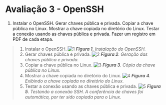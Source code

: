 # Avaliação 3 - OpenSSH

1. Instalar o OpenSSH. Gerar chaves pública e privada. Copiar a chave pública no Linux. Mostrar a chave copiada no diretório do Linux. Testar a conexão usando as chaves pública e privada. Fazer um registro em PDF de cada etapa.

  > 1. Instalar o OpenSSH.
       ![1](https://github.com/PabloBF/asr_tele/assets/55034604/f4c0b77d-bb18-4174-aae3-7c90e44075c0)
       ***Figura 1**. Instalação do OpenSSH.*
  > 2. Gerar chaves pública e privada.
       ![2](https://github.com/PabloBF/asr_tele/assets/55034604/4432ace7-3ad0-4048-acbc-0cf7eb0dfde5)
       ***Figura 2**. Geração das chaves pública e privada.*
  > 3. Copiar a chave pública no Linux.
       ![3](https://github.com/PabloBF/asr_tele/assets/55034604/1ee6872b-0434-4f27-a2df-d77b79d23c5a)
       ***Figura 3**. Cópia da chave pública no Linux.*
  > 4. Mostrar a chave copiada no diretório do Linux.
       ![4](https://github.com/PabloBF/asr_tele/assets/55034604/5aad1c7b-ae06-4b17-84fc-41d37f380a1e)
       ***Figura 4**. Exibindo a chave copiada no diretório do Linux.*
  > 5. Testar a conexão usando as chaves pública e privada.
       ![5](https://github.com/PabloBF/asr_tele/assets/55034604/f595c60b-cb00-4ddf-a791-9821490656f9)
       ***Figura 5**. Testando a conexão SSH. A conferência de chaves foi automática, por ter sido copiada para o Linux.*
